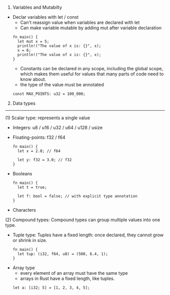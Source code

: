 1. Variables and Mutabilty

- Declar variables with let / const
  - Can't reassign value when variables are declared with let
  - Can make variable mutable by adding mut after variable declaration
  ```
  fn main() {
    let mut x = 5;
    println!("The value of x is: {}", x);
    x = 6;
    println!("The value of x is: {}", x);
  }
  ```
  - Constants can be declared in any scope, including the global scope, which makes them useful for values that many parts of code need to know about.
  - the type of the value must be annotated
  ```
  const MAX_POINTS: u32 = 100_000;
  ```

2. Data types

---

(1) Scalar type: represents a single value

- Integers: u8 / u16 / u32 / u64 / u128 / usize
- Floating-points: f32 / f64

  ```
  fn main() {
    let x = 2.0; // f64

    let y: f32 = 3.0; // f32
  }
  ```

- Booleans

  ```
  fn main() {
    let t = true;

    let f: bool = false; // with explicit type annotation
  }
  ```

- Characters

(2) Compound types: Compound types can group multiple values into one type.

- Tuple type: Tuples have a fixed length: once declared, they cannot grow or shrink in size.
  ```
  fn main() {
    let tup: (i32, f64, u8) = (500, 6.4, 1);
  }
  ```
- Array type
  - every element of an array must have the same type
  - arrays in Rust have a fixed length, like tuples.
  ```
  let a: [i32; 5] = [1, 2, 3, 4, 5];
  ```
